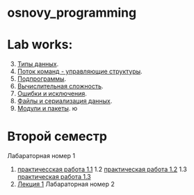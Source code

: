 # osnovy_programming


# Lab works:

3. [Типы данных](/задание_task_03_02_01_jpynb.ipynb).
4. [Поток команд - управляющие структуры](/lab4.ipynb).
5. [Подпрограммы](/lab5.ipynb).
6. [Вычислительная сложность](/lab6.ipynb).
7. [Ошибки и исключения](/лаб_7.ipynb).
8. [Файлы и сериализация данных](/лаб_8.ipynb).
9. [Модули и пакеты](/лаб_9.ipynb). ю

# Второй семестр

Лабараторная номер 1
1. [практичесская работа 1.1](/Practice.ipynb) 1.2 [практическая работа 1.2](/practice_1_2.ipynb)
1.3 [практическая работа 1.3](/practice_1_3.ipynb)
1. [Лекция 1](/Лекция_Python.ipynb)
Лабараторная номер 2 
